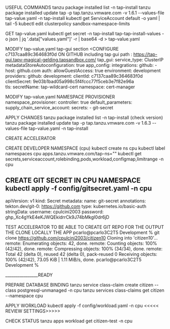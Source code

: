 USEFUL COMMANDS
tanzu package installed list -n tap-install
tanzu package installed update tap -p tap.tanzu.vmware.com -v 1.6.1 --values-file tap-value.yaml -n tap-install
kubectl get ServiceAccount default -o yaml | tail -5
kubectl edit clusterpolicy sandbox-namespace-limits


GET tap-value.yaml
kubectl get secret -n tap-install tap-tap-install-values -o json | jq '.data["values.yaml"]' -r | base64 -d > tap-value.yaml


MODIFY tap-value.yaml tap-gui section
<CONFIGURE c7137caa89c364683f0d ON GITHUB including tap gui path : https://tap-gui.tapv-magical-gelding.tapsandbox.com/
tap_gui:
  service_type: ClusterIP
  metadataStoreAutoconfiguration: true
  app_config:
    integrations: 
      github:
        - host: github.com
    auth:
      allowGuestAccess: true
      environment: development
      providers:
        github:
          development:
            clientId: c7137caa89c364683f0d
            clientSecret: 9e03b1bad05a998c5f4fccc77f5ceb3e7f82e96a   
  tls:
    secretName: tap-wildcard-cert
    namespace: cert-manager  


MODIFY tap-value.yaml  NAMESPACE PROVISIONER
namespace_provisioner:
  controller: true
  default_parameters:
    supply_chain_service_account:
      secrets:
      - git-secret

APPLY CHANGES
tanzu package installed list -n tap-install (check version)
tanzu package installed update tap -p tap.tanzu.vmware.com -v 1.6.3 --values-file tap-value.yaml -n tap-install


CREATE ACCELERATOR


CREATE DEVELOPER NAMESPACE (cpu)
kubectl create ns cpu
kubectl label namespaces cpu  apps.tanzu.vmware.com/tap-ns=""
kubectl get secrets,serviceaccount,rolebinding,pods,workload,configmap,limitrange -n cpu


CREATE GIT SECRET IN CPU NAMESPACE
kubectl apply -f config/gitsecret.yaml -n cpu
---
apiVersion: v1
kind: Secret
metadata:
  name: git-secret
  annotations:
    tekton.dev/git-0: https://github.com
type: kubernetes.io/basic-auth
stringData:
  username: cpulcini2003
  password: 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   <CHANGE IF NEEDED>

  


TEST ACCELERATOR TO BE ABLE TO CREATE GIT REPO FOR THE OUTPUT
THE CLONE LOCALLY THE APP
pcarlo@pcarlo3C2T5 Development % git clone https://github.com/cpulcini2003/citizen10
Cloning into 'citizen10'...
remote: Enumerating objects: 42, done.
remote: Counting objects: 100% (42/42), done.
remote: Compressing objects: 100% (34/34), done.
remote: Total 42 (delta 0), reused 42 (delta 0), pack-reused 0
Receiving objects: 100% (42/42), 73.05 KiB | 1.11 MiB/s, done.
pcarlo@pcarlo3C2T5 Development %



________________READY

PREPARE DATABASE BINDING
tanzu service class-claim create citizen --class postgresql-unmanaged -n cpu
tanzu services class-claims get citizen --namespace cpu

APPLY WORKLOAD
kubectl apply -f config/workload.yaml -n cpu   <<<<< REVIEW SETTINGS>>>>>


CHECK STATUS
tanzu apps workload get citizen-test -n cpu
